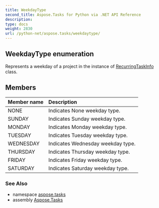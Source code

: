 ```yaml
---
title: WeekdayType
second_title: Aspose.Tasks for Python via .NET API Reference
description: 
type: docs
weight: 2830
url: /python-net/aspose.tasks/weekdaytype/
---
```


## WeekdayType enumeration

Represents a weekday of a project in the instance of [RecurringTaskInfo](/tasks/python-net/aspose.tasks/recurringtaskinfo/) class.

## Members
| Member name | Description |
| :- | :- |
|NONE|Indicates None weekday type.|
|SUNDAY|Indicates Sunday weekday type.|
|MONDAY|Indicates Monday weekday type.|
|TUESDAY|Indicates Tuesday weekday type.|
|WEDNESDAY|Indicates Wednesday weekday type.|
|THURSDAY|Indicates Thursday weekday type.|
|FRIDAY|Indicates Friday weekday type.|
|SATURDAY|Indicates Saturday weekday type.|

### See Also

* namespace [aspose.tasks](/tasks/python-net/aspose.tasks/)
* assembly [Aspose.Tasks](/tasks/python-net/)

